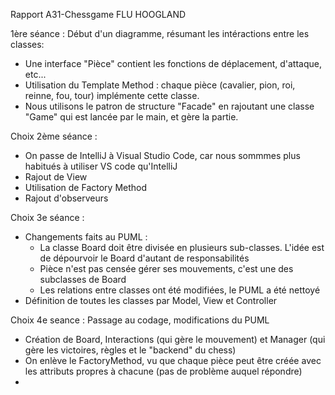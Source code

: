 Rapport A31-Chessgame FLU HOOGLAND

1ère séance :
Début d'un diagramme, résumant les intéractions entre les classes:
- Une interface "Pièce" contient les fonctions de déplacement, d'attaque, etc... 
- Utilisation du Template Method : chaque pièce (cavalier, pion, roi, reinne, fou, tour) implémente cette classe.
- Nous utilisons le patron de structure "Facade" en rajoutant une classe "Game" qui est lancée par le main, et gère la partie.


Choix 2ème séance : 
- On passe de IntelliJ à Visual Studio Code, car nous sommmes plus habitués à utiliser VS code qu'IntelliJ
- Rajout de View
- Utilisation de Factory Method
- Rajout d'observeurs


Choix 3e séance : 
- Changements faits au PUML : 
    - La classe Board doit être divisée en plusieurs sub-classes. L'idée est de dépourvoir le Board d'autant de responsabilités
    - Pièce n'est pas censée gérer ses mouvements, c'est une des subclasses de Board
    - Les relations entre classes ont été modifiées, le PUML a été nettoyé
- Définition de toutes les classes par Model, View et Controller

Choix 4e seance :
Passage au codage, modifications du PUML
- Création de Board, Interactions (qui gère le mouvement) et Manager (qui gère les victoires, règles et le "backend" du chess)
- On enlève le FactoryMethod, vu que chaque pièce peut être créée avec les attributs propres à chacune (pas de problème auquel répondre)
- 

